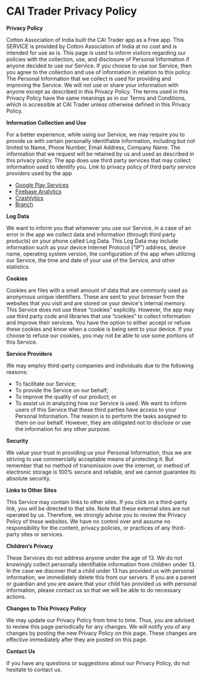 # CAI Trader Privacy Policy

<b>Privacy Policy</b>

Cotton Association of India built the CAI Trader app as a Free app. This SERVICE is provided by Cotton Association of India at no cost and is intended for use as is. 
This page is used to inform visitors regarding our policies with the collection, use, and disclosure of Personal Information if anyone decided to use our Service. 
If you choose to use our Service, then you agree to the collection and use of information in relation to this policy. The Personal Information that we collect is used for providing and improving the Service. We will not use or share your information with anyone except as described in this Privacy Policy. 
The terms used in this Privacy Policy have the same meanings as in our Terms and Conditions, which is accessible at CAI Trader unless otherwise defined in this Privacy Policy. 

<b>Information Collection and Use</b>

For a better experience, while using our Service, we may require you to provide us with certain personally identifiable information, including but not limited to Name, Phone Number, Email Address, Company Name. The information that we request will be retained by us and used as described in this privacy policy. 
The app does use third party services that may collect information used to identify you. 
Link to privacy policy of third party service providers used by the app 
- <a href="https://www.google.com/policies/privacy/">Google Play Services</a>
- <a href="https://firebase.google.com/policies/analytics">Firebase Analytics</a>
- <a href="http://try.crashlytics.com/terms/privacy-policy.pdf">Crashlytics</a> 
- <a href="https://branch.io/policies/">Branch</a>

<b>Log Data</b>

We want to inform you that whenever you use our Service, in a case of an error in the app we collect data and information (through third party products) on your phone called Log Data. This Log Data may include information such as your device Internet Protocol (“IP”) address, device name, operating system version, the configuration of the app when utilizing our Service, the time and date of your use of the Service, and other statistics.

<b>Cookies</b>

Cookies are files with a small amount of data that are commonly used as anonymous unique identifiers. These are sent to your browser from the websites that you visit and are stored on your device's internal memory.
This Service does not use these “cookies” explicitly. However, the app may use third party code and libraries that use “cookies” to collect information and improve their services. You have the option to either accept or refuse these cookies and know when a cookie is being sent to your device. If you choose to refuse our cookies, you may not be able to use some portions of this Service.

<b>Service Providers</b>

We may employ third-party companies and individuals due to the following reasons:
- To facilitate our Service;
- To provide the Service on our behalf;
- To improve the quality of our product; or
- To assist us in analyzing how our Service is used.
We want to inform users of this Service that these third parties have access to your Personal Information. The reason is to perform the tasks assigned to them on our behalf. However, they are obligated not to disclose or use the information for any other purpose.

<b>Security</b>

We value your trust in providing us your Personal Information, thus we are striving to use commercially acceptable means of protecting it. But remember that no method of transmission over the internet, or method of electronic storage is 100% secure and reliable, and we cannot guarantee its absolute security.

<b>Links to Other Sites</b>

This Service may contain links to other sites. If you click on a third-party link, you will be directed to that site. Note that these external sites are not operated by us. Therefore, we strongly advise you to review the Privacy Policy of these websites. We have no control over and assume no responsibility for the content, privacy policies, or practices of any third-party sites or services.

<b>Children’s Privacy</b>

These Services do not address anyone under the age of 13. We do not knowingly collect personally identifiable information from children under 13. In the case we discover that a child under 13 has provided us with personal information, we immediately delete this from our servers. If you are a parent or guardian and you are aware that your child has provided us with personal information, please contact us so that we will be able to do necessary actions.

<b>Changes to This Privacy Policy</b>

We may update our Privacy Policy from time to time. Thus, you are advised to review this page periodically for any changes. We will notify you of any changes by posting the new Privacy Policy on this page. These changes are effective immediately after they are posted on this page.

<b>Contact Us</b>

If you have any questions or suggestions about our Privacy Policy, do not hesitate to contact us.
